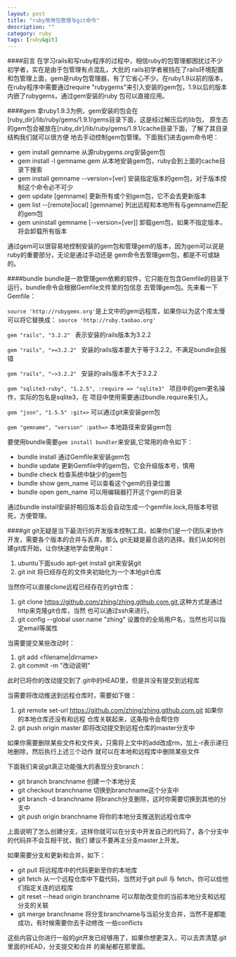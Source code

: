 ```yaml
---
layout: post
title: "ruby常用包管理与git命令"
description: ""
category: ruby
tags: [ruby&git]
---
```

####前言
在学习rails和写ruby程序的过程中，相信ruby的包管理都困扰过不少初学者，实在是由于包管理有点混乱，大批的
rails初学者被挡在了rails环境配置和包管理上面，gem是ruby包管理器，有了它省心不少。在ruby1.9以前的版本，
在ruby程序中需要通过require "rubygems"来引入安装的gem包，1.9以后的版本内嵌了rubygems，通过gem安装的ruby
包可以直接应用。

####gem
拿ruby1.9.3为例，gem安装的包会在[ruby_dir]/lib/ruby/gems/1.9.1/gems目录下面，这是经过解压后的lib包，
原生态的gem包会被放在[ruby_dir]/lib/ruby/gems/1.9.1/cache目录下面，了解了其目录结构我们就可以很方便
地去手动控制gem包管理。下面我们进去gem命令吧：

  * gem install gemname 从源rubygems.org安装gem包
  * gem install -l gemname.gem 从本地安装gem包，ruby会到上面的cache目录下搜索
  * gem install gemname --version=[ver] 安装指定版本的gem包，对于版本控制这个命令必不可少
  * gem update [gemname] 更新所有或个别gem包，它不会去更新版本
  * gem list --[remote|local] [gemname] 列出远程和本地所有与gemname匹配的gem包
  * gem uninstall gemname [--version=[ver]] 卸载gem包，如果不指定版本，将会卸载所有版本

通过gem可以很容易地控制安装的gem包和管理gem的版本，因为gem可以说是ruby的重要部分，无论是通过手动还是
gem命令去管理gem包，都是不可或缺的。

####bundle
bundle是一款管理gem依赖的软件，它只能在包含Gemfile的目录下运行，bundle命令会根据Gemfile文件里的包信息
去管理gem包。先来看一下Gemfile：
  
  `source 'http://rubygems.org'`是上文中的gem远程库，如果你以为这个库太慢可以将它替换成：
`source 'http://ruby.taobao.org'`

  `gem "rails", "3.2.2" ` 表示安装的rails版本为3.2.2
  
  `gem "rails", ">=3.2.2" ` 安装的rails版本要大于等于3.2.2，不满足bundle会报错
  
  `gem "rails", "~>3.2.2" ` 安装的rails版本不大于3.2.2
  
  `gem "sqlite3-ruby", "1.2.5", :require => "sqlite3" ` 项目中的gem更名操作，实际的包名是sqlite3，在
项目中使用需要通过bundle.require来引入。

 `gem "json", "1.5.5" :git=>` 可以通过git来安装gem包
 
 `gem "gemname", "version" :path=>` 本地路径来安装gem包
 
要使用bundle需要`gem install bundler`来安装,它常用的命令如下：
 
 * bundle install 通过Gemfile来安装gem包
 * bundle update 更新Gemfile中的gem包，它会升级版本号，慎用
 * bundle check 检查系统中缺少的gem包
 * bundle show gem_name 可以查看这个gem的目录位置
 * bundle open gem_name 可以用编辑器打开这个gem的目录

通过bundle install安装好相应版本后会自动生成一个gemfile.lock,将版本号锁死，方便管理。

####git
git无疑是当下最流行的开发版本控制工具，如果你们是一个团队来协作开发，需要各个版本的合并与丢弃，那么
git无疑是最合适的选择。我们从如何创建git库开始，让你快速地学会使用git：

  1. ubuntu下面sudo apt-get install git来安装git
  2. git init 将已经存在的文件夹初始化为一个本地git仓库

当然你可以直接clone远程已经存在的git仓库：

  1. git clone <https://github.com/zhing/zhing.github.com.git>,这种方式是通过http来克隆git仓库，当然
也可以通过ssh来进行。
  2. git config --global user.name "zhing" 设置你的全局用户名，当然也可以指定email等属性

当需要提交某些改动时：

  1. git add <filename|dirname>
  2. git commit -m "改动说明"

此时已将你的改动提交到了.git中的HEAD里，但是并没有提交到远程库

当需要将改动推送到远程仓库时，需要如下做：
  
  1. git remote set-url <https://github.com/zhing/zhing.github.com.git> 如果你的本地仓库还没有和远程
仓库关联起来，这条指令会帮住你
  2. git push origin master 即将改动提交到远程仓库的master分支中

如果你需要删除某些文件和文件夹，只需将上文中的add改成rm，加上-r表示递归地删除，然后执行上述三个动作
就可以在本地和远程库中删除某些文件

下面我们来说git真正功能强大的表现分支branch：

  * git branch branchname 创建一个本地分支
  * git checkout branchname 切换到branchname这个分支中
  * git branch -d branchname 将branch分支删除，这时你需要切换到其他的分支中
  * git push origin branchname 将你的本地分支推送到远程仓库中

上面说明了怎么创建分支，这样你就可以在分支中开发自己的代码了，各个分支中的代码并不会互相干扰，我们
建议不要再主分支master上开发。

如果需要分支和更新和合并，如下：

  * git pull 将远程库中的代码更新至你的本地库
  * git fetch 从一个远程仓库中下载代码，当然对于git pull 与 fetch，你可以给他们指定关连的远程库
  * git reset --head origin branchname 可以帮助改变你的当前本地分支和远程分支的关联
  * git merge branchname 将分支branchname与当前分支合并，当然不是都能成功，有时候需要你去手动修改
一些conflicts

这些内容让你进行一般的git开发已经够用了，如果你想更深入，可以去弄清楚.git里面的HEAD，分支提交和合并
的奥秘都在那里面。


  
  































  


  






































  






























   
   
  
  
	
	
	
	
	
	
	
	
	
	
	
	
  